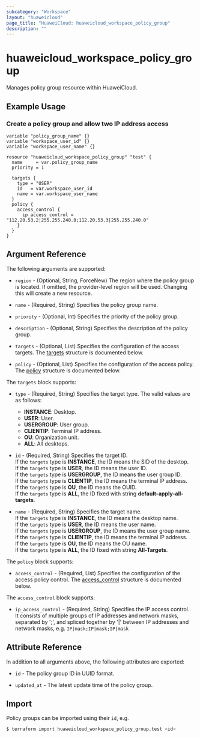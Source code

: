 ```yaml
---
subcategory: "Workspace"
layout: "huaweicloud"
page_title: "HuaweiCloud: huaweicloud_workspace_policy_group"
description: ""
---
```


# huaweicloud_workspace_policy_group

Manages policy group resource within HuaweiCloud.

## Example Usage

### Create a policy group and allow two IP address access

```hcl
variable "policy_group_name" {}
variable "workspace_user_id" {}
variable "workspace_user_name" {}

resource "huaweicloud_workspace_policy_group" "test" {
  name     = var.policy_group_name
  priority = 1

  targets {
    type = "USER"
    id   = var.workspace_user_id
    name = var.workspace_user_name
  }
  policy {
    access_control {
      ip_access_control = "112.20.53.2|255.255.240.0;112.20.53.3|255.255.240.0"
    }
  }
}
```

## Argument Reference

The following arguments are supported:

* `region` - (Optional, String, ForceNew) The region where the policy group is located.
  If omitted, the provider-level region will be used. Changing this will create a new resource.

* `name` - (Required, String) Specifies the policy group name.

* `priority` - (Optional, Int) Specifies the priority of the policy group.

* `description` - (Optional, String) Specifies the description of the policy group.

* `targets` - (Optional, List) Specifies the configuration of the access targets.
  The [targets](#policy_group_targets) structure is documented below.

* `policy` - (Optional, List) Specifies the configuration of the access policy.
  The [policy](#policy_group_policy) structure is documented below.

<a name="policy_group_targets"></a>
The `targets` block supports:

* `type` - (Required, String) Specifies the target type.
  The valid values are as follows:
  + **INSTANCE**: Desktop.
  + **USER**: User.
  + **USERGROUP**: User group.
  + **CLIENTIP**: Terminal IP address.
  + **OU**: Organization unit.
  + **ALL**: All desktops.

* `id` - (Required, String) Specifies the target ID.  
  If the `targets` type is **INSTANCE**, the ID means the SID of the desktop.  
  If the `targets` type is **USER**, the ID means the user ID.  
  If the `targets` type is **USERGROUP**, the ID means the user group ID.  
  If the `targets` type is **CLIENTIP**, the ID means the terminal IP address.  
  If the `targets` type is **OU**, the ID means the OUID.  
  If the `targets` type is **ALL**, the ID fixed with string **default-apply-all-targets**.

* `name` - (Required, String) Specifies the target name.  
  If the `targets` type is **INSTANCE**, the ID means the desktop name.  
  If the `targets` type is **USER**, the ID means the user name.  
  If the `targets` type is **USERGROUP**, the ID means the user group name.  
  If the `targets` type is **CLIENTIP**, the ID means the terminal IP address.  
  If the `targets` type is **OU**, the ID means the OU name.  
  If the `targets` type is **ALL**, the ID fixed with string **All-Targets**.

<a name="policy_group_policy"></a>
The `policy` block supports:

* `access_control` - (Required, List) Specifies the configuration of the access policy control.
  The [access_control](#policy_group_access_control) structure is documented below.

<a name="policy_group_access_control"></a>
The `access_control` block supports:

* `ip_access_control` - (Required, String) Specifies the IP access control.  
  It consists of multiple groups of IP addresses and network masks, separated by ';',
  and spliced together by '|' between IP addresses and network masks, e.g. `IP|mask;IP|mask;IP|mask`

## Attribute Reference

In addition to all arguments above, the following attributes are exported:

* `id` - The policy group ID in UUID format.

* `updated_at` - The latest update time of the policy group.

## Import

Policy groups can be imported using their `id`, e.g.

```bash
$ terraform import huaweicloud_workspace_policy_group.test <id>
```
